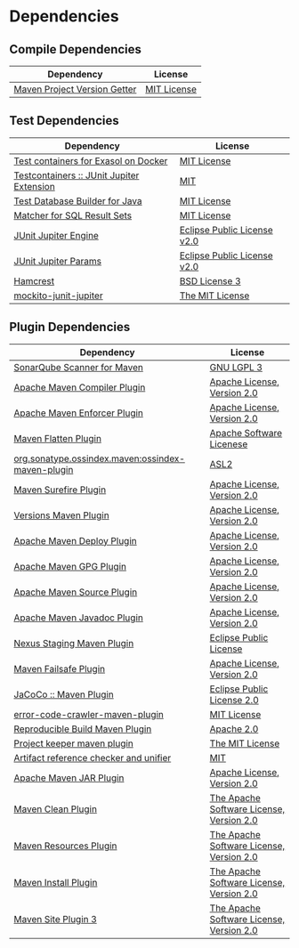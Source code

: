 <!-- @formatter:off -->
# Dependencies

## Compile Dependencies

| Dependency                        | License          |
| --------------------------------- | ---------------- |
| [Maven Project Version Getter][0] | [MIT License][1] |

## Test Dependencies

| Dependency                                     | License                           |
| ---------------------------------------------- | --------------------------------- |
| [Test containers for Exasol on Docker][2]      | [MIT License][3]                  |
| [Testcontainers :: JUnit Jupiter Extension][4] | [MIT][5]                          |
| [Test Database Builder for Java][6]            | [MIT License][7]                  |
| [Matcher for SQL Result Sets][8]               | [MIT License][9]                  |
| [JUnit Jupiter Engine][10]                     | [Eclipse Public License v2.0][11] |
| [JUnit Jupiter Params][10]                     | [Eclipse Public License v2.0][11] |
| [Hamcrest][12]                                 | [BSD License 3][13]               |
| [mockito-junit-jupiter][14]                    | [The MIT License][15]             |

## Plugin Dependencies

| Dependency                                              | License                                        |
| ------------------------------------------------------- | ---------------------------------------------- |
| [SonarQube Scanner for Maven][16]                       | [GNU LGPL 3][17]                               |
| [Apache Maven Compiler Plugin][18]                      | [Apache License, Version 2.0][19]              |
| [Apache Maven Enforcer Plugin][20]                      | [Apache License, Version 2.0][19]              |
| [Maven Flatten Plugin][21]                              | [Apache Software Licenese][19]                 |
| [org.sonatype.ossindex.maven:ossindex-maven-plugin][22] | [ASL2][23]                                     |
| [Maven Surefire Plugin][24]                             | [Apache License, Version 2.0][19]              |
| [Versions Maven Plugin][25]                             | [Apache License, Version 2.0][19]              |
| [Apache Maven Deploy Plugin][26]                        | [Apache License, Version 2.0][19]              |
| [Apache Maven GPG Plugin][27]                           | [Apache License, Version 2.0][19]              |
| [Apache Maven Source Plugin][28]                        | [Apache License, Version 2.0][19]              |
| [Apache Maven Javadoc Plugin][29]                       | [Apache License, Version 2.0][19]              |
| [Nexus Staging Maven Plugin][30]                        | [Eclipse Public License][31]                   |
| [Maven Failsafe Plugin][32]                             | [Apache License, Version 2.0][19]              |
| [JaCoCo :: Maven Plugin][33]                            | [Eclipse Public License 2.0][34]               |
| [error-code-crawler-maven-plugin][35]                   | [MIT License][36]                              |
| [Reproducible Build Maven Plugin][37]                   | [Apache 2.0][23]                               |
| [Project keeper maven plugin][38]                       | [The MIT License][39]                          |
| [Artifact reference checker and unifier][40]            | [MIT][41]                                      |
| [Apache Maven JAR Plugin][42]                           | [Apache License, Version 2.0][19]              |
| [Maven Clean Plugin][43]                                | [The Apache Software License, Version 2.0][23] |
| [Maven Resources Plugin][44]                            | [The Apache Software License, Version 2.0][23] |
| [Maven Install Plugin][45]                              | [The Apache Software License, Version 2.0][23] |
| [Maven Site Plugin 3][46]                               | [The Apache Software License, Version 2.0][23] |

[0]: https://github.com/exasol/maven-project-version-getter/
[1]: https://github.com/exasol/maven-project-version-getter/blob/main/LICENSE
[2]: https://github.com/exasol/exasol-testcontainers/
[3]: https://github.com/exasol/exasol-testcontainers/blob/main/LICENSE
[4]: https://testcontainers.org
[5]: http://opensource.org/licenses/MIT
[6]: https://github.com/exasol/test-db-builder-java/
[7]: https://github.com/exasol/test-db-builder-java/blob/main/LICENSE
[8]: https://github.com/exasol/hamcrest-resultset-matcher/
[9]: https://github.com/exasol/hamcrest-resultset-matcher/blob/main/LICENSE
[10]: https://junit.org/junit5/
[11]: https://www.eclipse.org/legal/epl-v20.html
[12]: http://hamcrest.org/JavaHamcrest/
[13]: http://opensource.org/licenses/BSD-3-Clause
[14]: https://github.com/mockito/mockito
[15]: https://github.com/mockito/mockito/blob/main/LICENSE
[16]: http://sonarsource.github.io/sonar-scanner-maven/
[17]: http://www.gnu.org/licenses/lgpl.txt
[18]: https://maven.apache.org/plugins/maven-compiler-plugin/
[19]: https://www.apache.org/licenses/LICENSE-2.0.txt
[20]: https://maven.apache.org/enforcer/maven-enforcer-plugin/
[21]: https://www.mojohaus.org/flatten-maven-plugin/
[22]: https://sonatype.github.io/ossindex-maven/maven-plugin/
[23]: http://www.apache.org/licenses/LICENSE-2.0.txt
[24]: https://maven.apache.org/surefire/maven-surefire-plugin/
[25]: https://www.mojohaus.org/versions-maven-plugin/
[26]: https://maven.apache.org/plugins/maven-deploy-plugin/
[27]: https://maven.apache.org/plugins/maven-gpg-plugin/
[28]: https://maven.apache.org/plugins/maven-source-plugin/
[29]: https://maven.apache.org/plugins/maven-javadoc-plugin/
[30]: http://www.sonatype.com/public-parent/nexus-maven-plugins/nexus-staging/nexus-staging-maven-plugin/
[31]: http://www.eclipse.org/legal/epl-v10.html
[32]: https://maven.apache.org/surefire/maven-failsafe-plugin/
[33]: https://www.jacoco.org/jacoco/trunk/doc/maven.html
[34]: https://www.eclipse.org/legal/epl-2.0/
[35]: https://github.com/exasol/error-code-crawler-maven-plugin/
[36]: https://github.com/exasol/error-code-crawler-maven-plugin/blob/main/LICENSE
[37]: http://zlika.github.io/reproducible-build-maven-plugin
[38]: https://github.com/exasol/project-keeper/
[39]: https://github.com/exasol/project-keeper/blob/main/LICENSE
[40]: https://github.com/exasol/artifact-reference-checker-maven-plugin
[41]: https://opensource.org/licenses/MIT
[42]: https://maven.apache.org/plugins/maven-jar-plugin/
[43]: http://maven.apache.org/plugins/maven-clean-plugin/
[44]: http://maven.apache.org/plugins/maven-resources-plugin/
[45]: http://maven.apache.org/plugins/maven-install-plugin/
[46]: http://maven.apache.org/plugins/maven-site-plugin/
